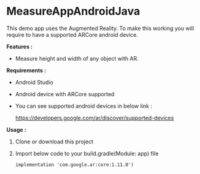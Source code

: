 # MeasureAppAndroidJava
This demo app uses the Augmented Reality. To make this working you will require to have a supported ARCore android device.

<b>Features : </b>
- Measure height and width of any object with AR.

<b>Requirements :</b>
- Android Studio
- Android device with ARCore supported
- You can see supported android devices in below link : 

  https://developers.google.com/ar/discover/supported-devices
  
<b>Usage :</b>
1. Clone or download this project

2. Import below code to your build.gradle(Module: app) file

    ```implementation 'com.google.ar:core:1.11.0')```
